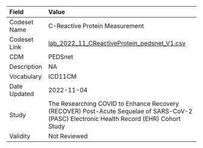 |Field        |Value                                                                                                                                    |
|:------------|:----------------------------------------------------------------------------------------------------------------------------------------|
|Codeset Name |C-Reactive Protein Measurement                                                                                                           |
|Codeset Link |[lab_2022_11_CReactiveProtein_pedsnet_V1.csv](https://github.com/PEDSnet/Variable-Dictionary/blob/main/lab_meas/lab_2022_11_CReactiveProtein_pedsnet_V1.csv)|
|CDM          |PEDSnet                                                                                                                                  |
|Description  |NA                                                                                                                                       |
|Vocabulary   |ICD11CM                                                                                                                                  |
|Date Updated |2022-11-04                                                                                                                               |
|Study        |The Researching COVID to Enhance Recovery (RECOVER) Post-Acute Sequelae of SARS-CoV-2 (PASC) Electronic Health Record (EHR) Cohort Study |
|Validity     |Not Reviewed                                                                                                                             |
